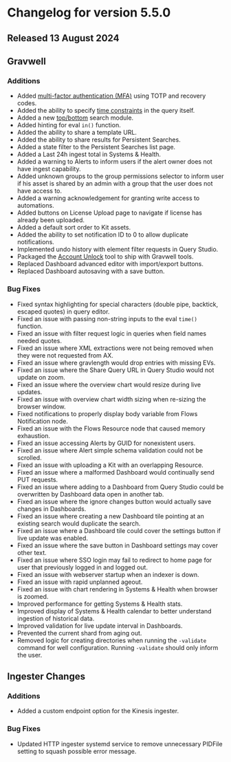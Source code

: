 # Changelog for version 5.5.0

## Released 13 August 2024

## Gravwell

### Additions

* Added [multi-factor authentication (MFA)](/configuration/mfa/mfa) using TOTP and recovery codes.
* Added the ability to specify <a href="/search/search.html#specifying-the-search-timeframe-in-query">time constraints</a> in the query itself.
* Added a new [top/bottom](topbottom/topbottom) search module.
* Added hinting for eval `in()` function.
* Added the ability to share a template URL.
* Added the ability to share results for Persistent Searches. 
* Added a state filter to the Persistent Searches list page.
* Added a Last 24h ingest total in Systems & Health.
* Added a warning to Alerts to inform users if the alert owner does not have ingest capability.
* Added unknown groups to the group permissions selector to inform user if his asset is shared by an admin with a group that the user does not have access to.
* Added a warning acknowledgement for granting write access to automations.
* Added buttons on License Upload page to navigate if license has already been uploaded. 
* Added a default sort order to Kit assets.
* Added the ability to set notification ID to 0 to allow duplicate notifications.
* Implemented undo history with element filter requests in Query Studio.
* Packaged the <a href="/tools/tools.html#account-unlock">Account Unlock</a> tool to ship with Gravwell tools.
* Replaced Dashboard advanced editor with import/export buttons.
* Replaced Dashboard autosaving with a save button.

### Bug Fixes
 
* Fixed syntax highlighting for special characters (double pipe, backtick, escaped quotes) in query editor.
* Fixed an issue with passing non-string inputs to the eval `time()` function.
* Fixed an issue with filter request logic in queries when field names needed quotes.
* Fixed an issue where XML extractions were not being removed when they were not requested from AX.
* Fixed an issue where gravlength would drop entries with missing EVs.
* Fixed an issue where the Share Query URL in Query Studio would not update on zoom.
* Fixed an issue where the overview chart would resize during live updates.
* Fixed an issue with overview chart width sizing when re-sizing the browser window.
* Fixed notifications to properly display body variable from Flows Notification node.
* Fixed an issue with the Flows Resource node that caused memory exhaustion.
* Fixed an issue accessing Alerts by GUID for nonexistent users.
* Fixed an issue where Alert simple schema validation could not be scrolled.
* Fixed an issue with uploading a Kit with an overlapping Resource.
* Fixed an issue where a malformed Dashboard would continually send PUT requests.
* Fixed an issue where adding to a Dashboard from Query Studio could be overwritten by Dashboard data open in another tab.
* Fixed an issue where the ignore changes button would actually save changes in Dashboards.
* Fixed an issue where creating a new Dashboard tile pointing at an existing search would duplicate the search. 
* Fixed an issue where a Dashboard tile could cover the settings button if live update was enabled.
* Fixed an issue where the save button in Dashboard settings may cover other text.
* Fixed an issue where SSO login may fail to redirect to home page for user that previously logged in and logged out. 
* Fixed an issue with webserver startup when an indexer is down.
* Fixed an issue with rapid unplanned ageout.
* Fixed an issue with chart rendering in Systems & Health when browser is zoomed.
* Improved performance for getting Systems & Health stats.
* Improved display of Systems & Health calendar to better understand ingestion of historical data.
* Improved validation for live update interval in Dashboards.
* Prevented the current shard from aging out.
* Removed logic for creating directories when running the `-validate` command for well configuration. Running `-validate` should only inform the user.

## Ingester Changes

### Additions

* Added a custom endpoint option for the Kinesis ingester.

### Bug Fixes

* Updated HTTP ingester systemd service to remove unnecessary PIDFile setting to squash possible error message.
